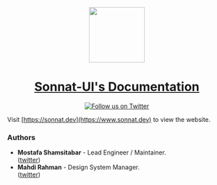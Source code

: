 <div align="center">
  <a href="https://www.sonnat.dev">
    <img src="https://sonnat.design/static/media/sonnat-logo-fill.svg" height="128">
    <h1 align="center">Sonnat-UI's Documentation</h1>
  </a>
</div>

<div align="center">

[![Follow us on Twitter](https://img.shields.io/twitter/follow/sonnatdesign?color=EA475B&label=follow%20us%20on%20twitter&style=for-the-badge)](https://twitter.com/sonnatdesign)

</div>

Visit [https://sonnat.dev](https://www.sonnat.dev) to view the website.

### Authors

- **Mostafa Shamsitabar** - Lead Engineer / Maintainer.<br/>([twitter](https://twitter.com/mimshins))
- **Mahdi Rahman** - Design System Manager.<br/>([twitter](https://twitter.com/bblndtctv))
